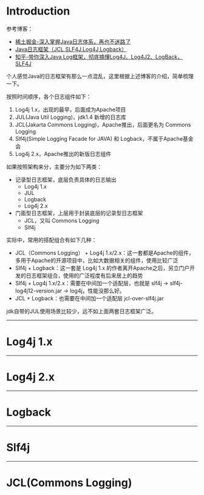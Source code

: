# Introduction

参考博客：
+ [稀土掘金-深入掌握Java日志体系，再也不迷路了](https://juejin.cn/post/6905026199722917902)
+ [Java日志框架（JCL,SLF4J,Log4J,Logback）](https://whatsrtos.github.io/Java/JavaEE-Log/)
+ [知乎-带你深入Java Log框架，彻底搞懂Log4J、Log4J2、LogBack，SLF4J](https://zhuanlan.zhihu.com/p/615102614)

个人感觉Java的日志框架有那么一点混乱，这里根据上述博客的介绍，简单梳理一下。

按照时间顺序，各个日志组件如下：
1. Log4j 1.x，出现的最早，后面成为Apache项目
2. JUL(Java Util Logging)，jdk1.4 新增的日志库
3. JCL(Jakarta Commons Logging)，Apache推出，后面更名为 Commons Logging
4. Slf4j(Simple Logging Facade for JAVA) 和 Logback，不属于Apache基金会
5. Log4j 2.x，Apache推出的新版日志组件

如果按照架构来分，主要分为如下两类：
+ 记录型日志框架，底层负责具体的日志输出
  + Log4j 1.x
  + JUL
  + Logback
  + Log4j 2.x
+ 门面型日志框架，上层用于封装底层的记录型日志框架
  + JCL，又叫 Commons Logging
  + Slf4j

实际中，常用的搭配组合有如下几种：
+ JCL（Commons Logging） + Log4j 1.x/2.x：这一套都是Apache的组件，多用于Apache的开源项目中，比如大数据相关的组件，使用比较广泛
+ Slf4j + Logback：这一套是 Log4j 1.x 的作者离开Apache之后，另立门户开发的日志框架组合，使用的广泛程度有后来居上的趋势
+ Slf4j + Log4j 1.x/2.x：需要在中间加一个适配层，也就是 slf4j -> slf4j-log4j12-version.jar -> log4j，性能没那么好。
+ JCL + Logback：也需要在中间加一个适配层 jcl-over-slf4j.jar

jdk自带的JUL使用场景比较少，远不如上面两套日志框架广泛。

---

# Log4j 1.x


---

# Log4j 2.x

---

# Logback

---

# Slf4j


---
# JCL(Commons Logging)


